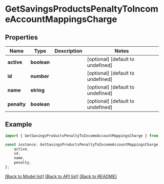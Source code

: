 # GetSavingsProductsPenaltyToIncomeAccountMappingsCharge


## Properties

Name | Type | Description | Notes
------------ | ------------- | ------------- | -------------
**active** | **boolean** |  | [optional] [default to undefined]
**id** | **number** |  | [optional] [default to undefined]
**name** | **string** |  | [optional] [default to undefined]
**penalty** | **boolean** |  | [optional] [default to undefined]

## Example

```typescript
import { GetSavingsProductsPenaltyToIncomeAccountMappingsCharge } from 'fineract-typescript-client';

const instance: GetSavingsProductsPenaltyToIncomeAccountMappingsCharge = {
    active,
    id,
    name,
    penalty,
};
```

[[Back to Model list]](../README.md#documentation-for-models) [[Back to API list]](../README.md#documentation-for-api-endpoints) [[Back to README]](../README.md)
